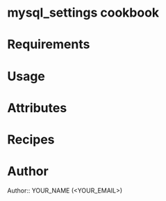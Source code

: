 # mysql_settings cookbook

# Requirements

# Usage

# Attributes

# Recipes

# Author

Author:: YOUR_NAME (<YOUR_EMAIL>)
